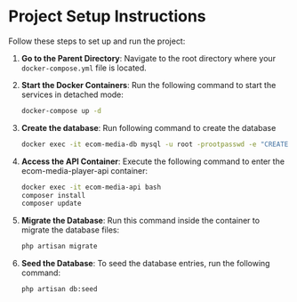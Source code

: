 # Project Setup Instructions

Follow these steps to set up and run the project:

1. **Go to the Parent Directory**:
   Navigate to the root directory where your `docker-compose.yml` file is located.

2. **Start the Docker Containers**:
   Run the following command to start the services in detached mode:

   ```bash
   docker-compose up -d
   
3. **Create the database**:
Run following command to create the database
    
    ```bash
   docker exec -it ecom-media-db mysql -u root -prootpasswd -e "CREATE DATABASE ecom_media;"
   
4. **Access the API Container**:
Execute the following command to enter the ecom-media-player-api container:
    ```bash
   docker exec -it ecom-media-api bash
   composer install
   composer update
   
5. **Migrate the Database**:
Run this command inside the container to migrate the database files:

    ```bash
    php artisan migrate

6. **Seed the Database**:
To seed the database entries, run the following command:

    ```bash
    php artisan db:seed
